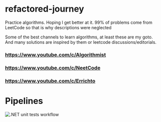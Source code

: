 # refactored-journey
Practice algorithms. Hoping I get better at it.
99% of problems come from LeetCode so that is why descriptions were neglected

Some of the best channels to learn algorithms, at least these are my goto.
And many solutions are inspired by them or leetcode discussions/editorials.

### https://www.youtube.com/c/Algorithmist
### https://www.youtube.com/c/NeetCode
### https://www.youtube.com/c/Errichto

# Pipelines
![.NET unit tests workflow](https://github.com/panoskarajohn/refactored-journey/actions/workflows/dotnet.yml/badge.svg)
